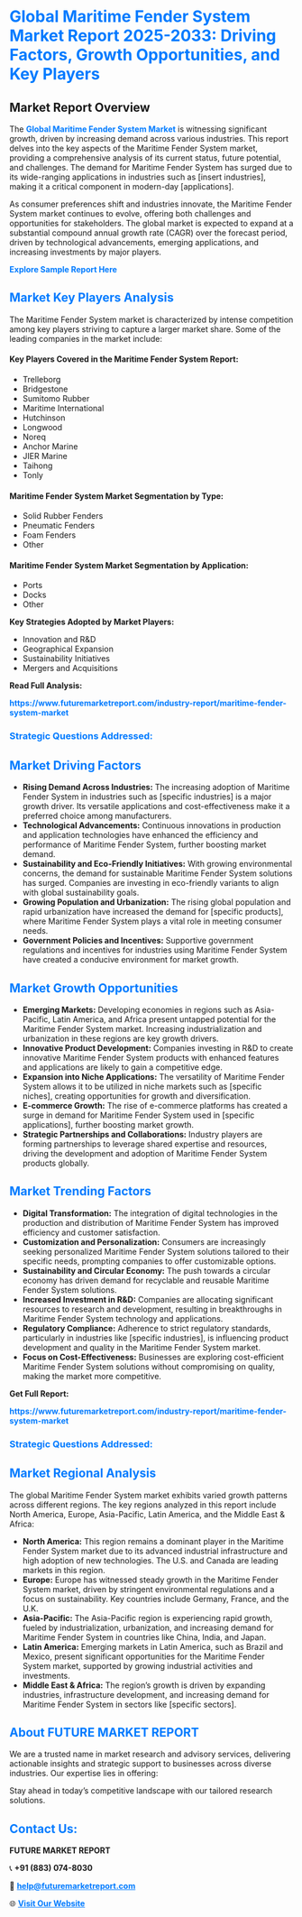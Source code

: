 <h1 style="color: #007BFF;">Global Maritime Fender System Market Report 2025-2033: Driving Factors, Growth Opportunities, and Key Players</h1>

<section id="overview">
<h2>Market Report Overview</h2>
<p>The <a href="https://www.futuremarketreport.com/industry-report/maritime-fender-system-market" style="color: #007BFF; text-decoration: none;"><strong>Global Maritime Fender System Market</strong></a> is witnessing significant growth, driven by increasing demand across various industries. This report delves into the key aspects of the Maritime Fender System market, providing a comprehensive analysis of its current status, future potential, and challenges. The demand for Maritime Fender System has surged due to its wide-ranging applications in industries such as [insert industries], making it a critical component in modern-day [applications].</p>
<p>As consumer preferences shift and industries innovate, the Maritime Fender System market continues to evolve, offering both challenges and opportunities for stakeholders. The global market is expected to expand at a substantial compound annual growth rate (CAGR) over the forecast period, driven by technological advancements, emerging applications, and increasing investments by major players.</p>
</section>

<section id="overview">
<p><a href="https://www.futuremarketreport.com/request-sample/reportId=60203" style="color: #007BFF; text-decoration: none;"><strong>Explore Sample Report Here</strong></a></p>
</section>

<section id="key-players">
<h2 style="color: #007BFF;">Market Key Players Analysis</h2>
<p>The Maritime Fender System market is characterized by intense competition among key players striving to capture a larger market share. Some of the leading companies in the market include:</p>
<h4>Key Players Covered in the Maritime Fender System Report:</h4>
<ul><li>Trelleborg</li><li>Bridgestone</li><li>Sumitomo Rubber</li><li>Maritime International</li><li>Hutchinson</li><li>Longwood</li><li>Noreq</li><li>Anchor Marine</li><li>JIER Marine</li><li>Taihong</li><li>Tonly</li></ul>
<h4>Maritime Fender System Market Segmentation by Type:</h4>
<ul><li>Solid Rubber Fenders</li><li>Pneumatic Fenders</li><li>Foam Fenders</li><li>Other</li></ul>

<h4>Maritime Fender System Market Segmentation by Application:</h4>
<ul><li>Ports</li><li>Docks</li><li>Other</li></ul>
<p><strong>Key Strategies Adopted by Market Players:</strong></p>
<ul>
<li>Innovation and R&D</li>
<li>Geographical Expansion</li>
<li>Sustainability Initiatives</li>
<li>Mergers and Acquisitions</li>
</ul>
</section>

<section>
<p><strong>Read Full Analysis: </strong></p><a href="https://www.futuremarketreport.com/industry-report/maritime-fender-system-market" style="color: #007BFF; text-decoration: none;"><strong>https://www.futuremarketreport.com/industry-report/maritime-fender-system-market</strong></a>
<h3 style="color: #007BFF;">Strategic Questions Addressed:</h3>
</section>

<section id="driving-factors">
<h2 style="color: #007BFF;">Market Driving Factors</h2>
<ul>
<li><strong>Rising Demand Across Industries:</strong> The increasing adoption of Maritime Fender System in industries such as [specific industries] is a major growth driver. Its versatile applications and cost-effectiveness make it a preferred choice among manufacturers.</li>
<li><strong>Technological Advancements:</strong> Continuous innovations in production and application technologies have enhanced the efficiency and performance of Maritime Fender System, further boosting market demand.</li>
<li><strong>Sustainability and Eco-Friendly Initiatives:</strong> With growing environmental concerns, the demand for sustainable Maritime Fender System solutions has surged. Companies are investing in eco-friendly variants to align with global sustainability goals.</li>
<li><strong>Growing Population and Urbanization:</strong> The rising global population and rapid urbanization have increased the demand for [specific products], where Maritime Fender System plays a vital role in meeting consumer needs.</li>
<li><strong>Government Policies and Incentives:</strong> Supportive government regulations and incentives for industries using Maritime Fender System have created a conducive environment for market growth.</li>
</ul>
</section>

<section id="growth-opportunities">
<h2 style="color: #007BFF;">Market Growth Opportunities</h2>
<ul>
<li><strong>Emerging Markets:</strong> Developing economies in regions such as Asia-Pacific, Latin America, and Africa present untapped potential for the Maritime Fender System market. Increasing industrialization and urbanization in these regions are key growth drivers.</li>
<li><strong>Innovative Product Development:</strong> Companies investing in R&D to create innovative Maritime Fender System products with enhanced features and applications are likely to gain a competitive edge.</li>
<li><strong>Expansion into Niche Applications:</strong> The versatility of Maritime Fender System allows it to be utilized in niche markets such as [specific niches], creating opportunities for growth and diversification.</li>
<li><strong>E-commerce Growth:</strong> The rise of e-commerce platforms has created a surge in demand for Maritime Fender System used in [specific applications], further boosting market growth.</li>
<li><strong>Strategic Partnerships and Collaborations:</strong> Industry players are forming partnerships to leverage shared expertise and resources, driving the development and adoption of Maritime Fender System products globally.</li>
</ul>
</section>

<section id="trending-factors">
<h2 style="color: #007BFF;">Market Trending Factors</h2>
<ul>
<li><strong>Digital Transformation:</strong> The integration of digital technologies in the production and distribution of Maritime Fender System has improved efficiency and customer satisfaction.</li>
<li><strong>Customization and Personalization:</strong> Consumers are increasingly seeking personalized Maritime Fender System solutions tailored to their specific needs, prompting companies to offer customizable options.</li>
<li><strong>Sustainability and Circular Economy:</strong> The push towards a circular economy has driven demand for recyclable and reusable Maritime Fender System solutions.</li>
<li><strong>Increased Investment in R&D:</strong> Companies are allocating significant resources to research and development, resulting in breakthroughs in Maritime Fender System technology and applications.</li>
<li><strong>Regulatory Compliance:</strong> Adherence to strict regulatory standards, particularly in industries like [specific industries], is influencing product development and quality in the Maritime Fender System market.</li>
<li><strong>Focus on Cost-Effectiveness:</strong> Businesses are exploring cost-efficient Maritime Fender System solutions without compromising on quality, making the market more competitive.</li>
</ul>
</section>

<section>
<p><strong>Get Full Report: </strong></p><a href="https://www.futuremarketreport.com/industry-report/maritime-fender-system-market" style="color: #007BFF; text-decoration: none;"><strong>https://www.futuremarketreport.com/industry-report/maritime-fender-system-market</strong></a>
<h3 style="color: #007BFF;">Strategic Questions Addressed:</h3>
</section>


<section id="regional-analysis">
<h2 style="color: #007BFF;">Market Regional Analysis</h2>
<p>The global Maritime Fender System market exhibits varied growth patterns across different regions. The key regions analyzed in this report include North America, Europe, Asia-Pacific, Latin America, and the Middle East & Africa:</p>
<ul>
<li><strong>North America:</strong> This region remains a dominant player in the Maritime Fender System market due to its advanced industrial infrastructure and high adoption of new technologies. The U.S. and Canada are leading markets in this region.</li>
<li><strong>Europe:</strong> Europe has witnessed steady growth in the Maritime Fender System market, driven by stringent environmental regulations and a focus on sustainability. Key countries include Germany, France, and the U.K.</li>
<li><strong>Asia-Pacific:</strong> The Asia-Pacific region is experiencing rapid growth, fueled by industrialization, urbanization, and increasing demand for Maritime Fender System in countries like China, India, and Japan.</li>
<li><strong>Latin America:</strong> Emerging markets in Latin America, such as Brazil and Mexico, present significant opportunities for the Maritime Fender System market, supported by growing industrial activities and investments.</li>
<li><strong>Middle East & Africa:</strong> The region’s growth is driven by expanding industries, infrastructure development, and increasing demand for Maritime Fender System in sectors like [specific sectors].</li>
</ul>
</section>

<footer>
<h2 style="color: #007BFF;">About FUTURE MARKET REPORT</h2>
<p>We are a trusted name in market research and advisory services, delivering actionable insights and strategic support to businesses across diverse industries. Our expertise lies in offering:</p>

<p>Stay ahead in today’s competitive landscape with our tailored research solutions.</p>

<h2 style="color: #007BFF;">Contact Us:</h2>
<p><strong>FUTURE MARKET REPORT</strong></p>
<p>📞 <strong>+91 (883) 074-8030</strong></p>
<p>📧 <strong><a href="mailto:help@futuremarketreport.com" style="color: #007BFF;">help@futuremarketreport.com</a></strong></p>
<p>🌐 <strong><a href="https://www.futuremarketreport.com/" style="color: #007BFF;">Visit Our Website</a></strong></p>
</footer>